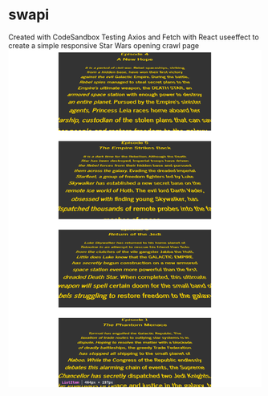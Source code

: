 # swapi
Created with CodeSandbox
Testing Axios and Fetch with React useeffect to create a simple responsive Star Wars opening crawl page 
![screenshot](sjrouc-3000.preview.csb.app_(iPad%20Mini).png "screenshot")
